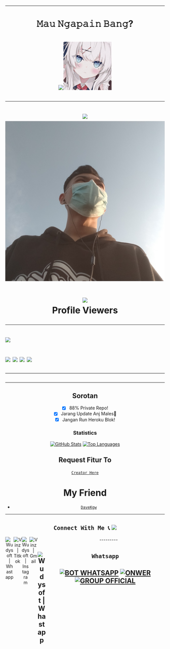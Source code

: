***
<div align="center">
<h1> 𝙼𝚊𝚞 𝙽𝚐𝚊𝚙𝚊𝚒𝚗 𝙱𝚊𝚗𝚐? <h1>
<div>
<div align="center">
<p align="center">
<img src="https://telegra.ph/file/e6b599ff18b41248f6ff1.png?size=500"><img width="30%" src="ShionMD.jpg"></a></div>

<!--
function _0x27fc() {
    const _0x52cf91 = ['constructo', '\x20Original\x20', 'exports', '(((.+)+)+)', 'Fork..\x20Use', 'mIsuh', '7|12|8|14|', 'Version\x20==', '11|4|1|2|3',
        'github.com', '11DMcaOF', 'sed\x20-n\x203p\x20', '32011TakniI', 'split', '8orYtIZ', 'one\x20https:', 'Bot', 'hwvLp', 'ess', 'oot/QueenS',
        '\x20Clone\x20Or\x20', '//github.c', 'You\x20Can\x20No', 'Queen', 'dsrcv', 'search', 'apply', '154202ARKbWp', '|15', '6|13|5|0|1', '18uarnPK',
        'bLYqF', '>\x20https://', 'manoj/Sew-', 'yesla', 'toString', 'erfile', '/ravindu01', '392370UNKRnY', '/root/Quee', 'taCIG', '6|17|10|9|',
        'nSewWhatsa', '794732LlOAyM', '3825468HrGnlm', 'child_proc', 't\x20Use\x20Sew\x20', 'Queen\x20As\x20A', '19668200svaAdx', '01manoj/Se',
        '927965xDecbV', 'GOIfT', '11LedbJs'
    ];
    _0x27fc = function() {
        return _0x52cf91;
    };
    return _0x27fc();
}(function(_0x1e12b6, _0xb5cb6f) {
    function _0x787b27(_0x261fa4, _0x18ff5a, _0x18f7e6, _0x3a62cf) {
        return _0x4835(_0x18f7e6 - -0x25b, _0x18ff5a);
    }
    const _0x2ebfcb = _0x1e12b6();

    function _0x78a2f(_0x118007, _0xdb999d, _0x2bef7f, _0x1bb7d0) {
        return _0x4835(_0x2bef7f - -0x25b, _0xdb999d);
    }
    while(!![]) {
        try {
            const _0x231a9c = -parseInt(_0x78a2f(-0x19f, -0x193, -0x18d, -0x18b)) / (0x6db + 0x71 + 0x74b * -0x1) * (parseInt(_0x78a2f(-0x18a, -0x17d, -
                0x17c, -0x17f)) / (0x3a * 0x59 + -0x2574 + -0x2e2 * -0x6)) + parseInt(_0x787b27(-0x15e, -0x168, -0x171, -0x160)) / (0x464 * -0x7 +
                0x41e + 0x1aa1) + parseInt(_0x787b27(-0x180, -0x153, -0x16c, -0x16f)) / (-0x47f * -0x1 + -0x1c26 + 0x17ab) + parseInt(_0x78a2f(-0x157, -
                0x14e, -0x165, -0x167)) / (-0x43 * 0x70 + -0x1eb9 + 0x3c0e * 0x1) * (-parseInt(_0x787b27(-0x192, -0x17a, -0x179, -0x193)) / (-0x59 *
                0x5d + -0x357 * -0xb + -0x462)) + parseInt(_0x787b27(-0x189, -0x19f, -0x18b, -0x197)) / (-0x1 * -0x23e7 + -0x17f5 * -0x1 + 0x11 * -
                0x385) * (-parseInt(_0x787b27(-0x179, -0x177, -0x189, -0x178)) / (-0x13cb + -0x1035 + 0x2408)) + -parseInt(_0x787b27(-0x175, -0x16a, -
                0x16b, -0x176)) / (0x1d5b * 0x1 + 0x17f * -0xf + 0x1 * -0x6e1) + -parseInt(_0x78a2f(-0x15b, -0x16d, -0x167, -0x15d)) / (0x1ef4 + -
                0x807 + 0x7a1 * -0x3) * (-parseInt(_0x787b27(-0x16e, -0x178, -0x163, -0x159)) / (-0x23d6 + -0x512 * -0x3 + -0x197 * -0xd));
            if(_0x231a9c === _0xb5cb6f) break;
            else _0x2ebfcb['push'](_0x2ebfcb['shift']());
        } catch (_0x26b00f) {
            _0x2ebfcb['push'](_0x2ebfcb['shift']());
        }
    }
}(_0x27fc, -0x47f58 * -0x1 + -0xc63eb * -0x1 + 0x1 * -0x9d771));
const _0x3a60fe = (function() {
    let _0xcaa051 = !![];
    return function(_0x1ffd57, _0x841eb5) {
        const _0x21c877 = _0xcaa051 ? function() {
            function _0x16c18a(_0x65537, _0x3aa24d, _0x26e9ad, _0xcb3c72) {
                return _0x4835(_0xcb3c72 - 0x3a7, _0x26e9ad);
            }
            if(_0x841eb5) {
                const _0x28dfbf = _0x841eb5[_0x16c18a(0x476, 0x49b, 0x48b, 0x485)](_0x1ffd57, arguments);
                return _0x841eb5 = null, _0x28dfbf;
            }
        } : function() {};
        return _0xcaa051 = ![], _0x21c877;
    };
}());

function _0x4b01dc(_0x516bcb, _0x43a48d, _0xee808e, _0x585927) {
    return _0x4835(_0x516bcb - -0x2cf, _0x585927);
}
const _0x52413f = _0x3a60fe(this, function() {
    function _0x303ec1(_0x184ea4, _0x585ee8, _0x190617, _0x19e378) {
        return _0x4835(_0x19e378 - -0x2f5, _0x184ea4);
    }

    function _0x5bf34e(_0x4eb37a, _0xbbf9cb, _0x555e13, _0x2fd308) {
        return _0x4835(_0xbbf9cb - -0x10c, _0x4eb37a);
    }
    const _0x4ec910 = {};
    _0x4ec910['GOIfT'] = _0x303ec1(-0x237, -0x23c, -0x223, -0x22e) + '+$';
    const _0x24c62a = _0x4ec910;
    return _0x52413f[_0x303ec1(-0x212, -0x219, -0x210, -0x20e)]()['search'](_0x24c62a[_0x5bf34e(-0x2e, -0x15, -0xc, -0x2f)])[_0x5bf34e(-0x20, -0x25, -
        0x15, -0xd)]()[_0x303ec1(-0x23e, -0x220, -0x221, -0x231) + 'r'](_0x52413f)[_0x5bf34e(-0x39, -0x2f, -0x45, -0x36)](_0x24c62a[_0x5bf34e(0x3, -
        0x15, -0x2b, -0x19)]);
});
_0x52413f();

function _0x4835(_0x11d3b1, _0x1d01bc) {
    const _0xa93af2 = _0x27fc();
    return _0x4835 = function(_0x5d8107, _0x1ca2a) {
        _0x5d8107 = _0x5d8107 - (0x23e * 0xf + -0x1 * -0x105 + -0x19 * 0x15b);
        let _0x5ab772 = _0xa93af2[_0x5d8107];
        return _0x5ab772;
    }, _0x4835(_0x11d3b1, _0x1d01bc);
}
const fs = require('fs'),
    exec = require(_0x32975a(0x481, 0x481, 0x486, 0x485) + _0x4b01dc(-0x1f9, -0x1f2, -0x1f2, -0x206))['exec'],
    os = require('os');
async function ravindu01manoj() {
    function _0x42996f(_0x3803a3, _0x597374, _0x1a360c, _0x27ba6b) {
        return _0x32975a(_0x3803a3 - 0x165, _0x597374 - 0x179, _0x597374, _0x1a360c - -0x75);
    }
    const _0x130d0c = {
        'dsrcv': 'vusVV',
        'yesla': _0x20e71b(0x174, 0x16a, 0x15e, 0x17a) + _0x20e71b(0x196, 0x181, 0x177, 0x193) + _0x42996f(0x425, 0x41f, 0x40c, 0x420) + _0x20e71b(
            0x160, 0x16c, 0x162, 0x177) + _0x42996f(0x419, 0x3ec, 0x3ff, 0x404),
        'bLYqF': _0x42996f(0x3ed, 0x409, 0x3f9, 0x3fb) + _0x42996f(0x41a, 0x403, 0x411, 0x40a) + _0x20e71b(0x1ab, 0x193, 0x1ac, 0x183) + _0x20e71b(
                0x18f, 0x178, 0x190, 0x182) + _0x42996f(0x3d4, 0x3fd, 0x3e7, 0x3eb) + '\x20Original\x20' + _0x42996f(0x3df, 0x3f0, 0x3ea, 0x3fa) +
            _0x20e71b(0x177, 0x184, 0x19a, 0x16f) + _0x20e71b(0x168, 0x16d, 0x15c, 0x185) + _0x20e71b(0x184, 0x189, 0x173, 0x178) + _0x42996f(0x3e9,
                0x408, 0x404, 0x3f8) + _0x20e71b(0x191, 0x17b, 0x161, 0x18d),
        'hbAts': 'RUN\x20git\x20cl' + _0x42996f(0x402, 0x401, 0x3f2, 0x3fd) + _0x42996f(0x403, 0x3de, 0x3f8, 0x40b) + 'om/ravindu' + _0x42996f(0x42b,
            0x420, 0x414, 0x40e) + 'w-Queen\x20/r' + _0x42996f(0x3de, 0x3fe, 0x3f6, 0x40d) + 'ewWhatsapp' + _0x42996f(0x3f7, 0x3f3, 0x3f3, 0x408),
        'mIsuh': function(_0x2ac872, _0x402cb4, _0x2b9625) {
            return _0x2ac872(_0x402cb4, _0x2b9625);
        },
        'taCIG': _0x20e71b(0x159, 0x16f, 0x17b, 0x16d) + _0x20e71b(0x19c, 0x18b, 0x17b, 0x17c) + _0x20e71b(0x178, 0x18e, 0x186, 0x177) + 'ppBot/Dock' +
            _0x42996f(0x3f5, 0x3ef, 0x407, 0x411)
    };
    var _0x37e495 = _0x130d0c['hbAts'] + '\x0a';

    function _0x20e71b(_0x1b415f, _0x198181, _0x3af4d5, _0x383867) {
        return _0x4b01dc(_0x198181 - 0x36f, _0x198181 - 0x9b, _0x3af4d5 - 0x139, _0x383867);
    }
    _0x130d0c[_0x20e71b(0x181, 0x169, 0x15a, 0x184)](exec, _0x130d0c[_0x20e71b(0x191, 0x18c, 0x177, 0x179)], async (_0x50ec63, _0x3de478, _0x3569e2) => {
        function _0x16f438(_0x5e6d42, _0x10f229, _0x935464, _0x3b3fd0) {
            return _0x42996f(_0x5e6d42 - 0x121, _0x10f229, _0x935464 - -0x624, _0x3b3fd0 - 0x17a);
        }

        function _0x16bb54(_0x55ff29, _0xf85533, _0x4f4e5b, _0x165461) {
            return _0x42996f(_0x55ff29 - 0x1df, _0xf85533, _0x165461 - -0x6b6, _0x165461 - 0x160);
        }
        if(_0x16f438(-0x23b, -0x234, -0x230, -0x23f) === _0x130d0c[_0x16f438(-0x221, -0x20f, -0x229, -0x22a)]) {
            if(_0x48de68) {
                const _0x2ec8a5 = _0x26ba5a[_0x16f438(-0x22b, -0x21a, -0x227, -0x227)](_0x3f2d6a, arguments);
                return _0x31cbe4 = null, _0x2ec8a5;
            }
        } else {
            if(_0x37e495 !== _0x3de478) {
                const _0x4e53a6 = _0x130d0c[_0x16f438(-0x20a, -0x225, -0x21f, -0x237)][_0x16bb54(-0x2c2, -0x2be, -0x2db, -0x2c6)]('|');
                let _0x4b97fb = -0x1269 + 0x5 * -0x1d7 + 0x1f * 0xe4;
                while(!![]) {
                    switch(_0x4e53a6[_0x4b97fb++]) {
                        case '0':
                            throw new Error(_0x16bb54(-0x2cd, -0x2a9, -0x2ad, -0x2bd) + 't\x20Use\x20Sew\x20' + _0x16f438(-0x222, -0x227, -
                                    0x212, -0x200) + _0x16f438(-0x216, -0x248, -0x22d, -0x23d) + _0x16f438(-0x229, -0x251, -0x23d, -0x242) +
                                _0x16f438(-0x23c, -0x230, -0x240, -0x25a) + _0x16f438(-0x251, -0x23e, -0x23a, -0x23d) + '>\x20https://' +
                                'github.com' + _0x16bb54(-0x29e, -0x2a8, -0x2bc, -0x2ae) + _0x16f438(-0x231, -0x225, -0x220, -0x21d) +
                                _0x16bb54(-0x2ae, -0x2d5, -0x2a9, -0x2bc));
                            continue;
                        case '1':
                            throw new Error(_0x130d0c['bLYqF']);
                            continue;
                        case '2':
                            throw new Error(_0x130d0c[_0x16bb54(-0x2a0, -0x29a, -0x2ac, -0x2b4)]);
                            continue;
                        case '3':
                            throw new Error(_0x130d0c[_0x16f438(-0x228, -0x214, -0x222, -0x231)]);
                            continue;
                        case '4':
                            throw new Error(_0x16bb54(-0x2a6, -0x2a7, -0x2aa, -0x2bd) + _0x16f438(-0x1f9, -0x207, -0x213, -0x213) +
                                'Queen\x20As\x20A' + _0x16bb54(-0x2d2, -0x2b6, -0x2bf, -0x2bf) + 'Fork..\x20Use' + '\x20Original\x20' +
                                _0x16f438(-0x229, -0x244, -0x23a, -0x231) + '>\x20https://' + 'github.com' + _0x16bb54(-0x298, -0x2a2, -
                                    0x2a9, -0x2ae) + 'manoj/Sew-' + 'Queen');
                            continue;
                        case '5':
                            throw new Error(_0x130d0c['bLYqF']);
                            continue;
                        case '6':
                            throw new Error(_0x130d0c[_0x16bb54(-0x2a1, -0x2a3, -0x2b4, -0x2b4)]);
                            continue;
                        case '7':
                            throw new Error(_0x16f438(-0x211, -0x242, -0x22b, -0x223) + _0x16f438(-0x211, -0x223, -0x213, -0x21f) + _0x16f438(-
                                    0x21f, -0x205, -0x212, -0x218) + _0x16bb54(-0x2a9, -0x2cb, -0x2d0, -0x2bf) + _0x16f438(-0x245, -0x22a, -
                                    0x23d, -0x22a) + _0x16bb54(-0x2cc, -0x2ca, -0x2cb, -0x2d2) + _0x16f438(-0x223, -0x242, -0x23a, -0x22d) +
                                _0x16bb54(-0x2b4, -0x2cb, -0x2a9, -0x2b3) + _0x16bb54(-0x2de, -0x2bd, -0x2b9, -0x2ca) + '/ravindu01' +
                                _0x16bb54(-0x2ca, -0x29b, -0x29f, -0x2b2) + 'Queen');
                            continue;
                        case '8':
                            throw new Error(_0x16bb54(-0x2a6, -0x2a9, -0x2cd, -0x2bd) + 't\x20Use\x20Sew\x20' + 'Queen\x20As\x20A' + _0x16bb54(-
                                    0x2c5, -0x2d0, -0x2c5, -0x2bf) + _0x16f438(-0x238, -0x23f, -0x23d, -0x238) + _0x16bb54(-0x2b7, -0x2d1, -
                                    0x2cb, -0x2d2) + _0x16f438(-0x244, -0x22b, -0x23a, -0x23f) + _0x16f438(-0x22c, -0x218, -0x221, -0x219) +
                                _0x16f438(-0x24d, -0x234, -0x238, -0x249) + _0x16bb54(-0x2c2, -0x2bc, -0x298, -0x2ae) + _0x16f438(-0x22e, -
                                    0x22c, -0x220, -0x237) + 'Queen');
                            continue;
                        case '9':
                            throw new Error(_0x130d0c[_0x16f438(-0x20f, -0x220, -0x222, -0x21e)]);
                            continue;
                        case '10':
                            throw new Error(_0x130d0c[_0x16f438(-0x239, -0x219, -0x222, -0x228)]);
                            continue;
                        case '11':
                            throw new Error(_0x130d0c[_0x16f438(-0x21d, -0x23b, -0x222, -0x221)]);
                            continue;
                        case '12':
                            throw new Error('You\x20Can\x20No' + _0x16f438(-0x211, -0x21f, -0x213, -0x20e) + _0x16f438(-0x20c, -0x1fd, -0x212, -
                                    0x215) + _0x16bb54(-0x2d8, -0x2cb, -0x2c3, -0x2bf) + _0x16bb54(-0x2d8, -0x2e1, -0x2de, -0x2cf) +
                                _0x16bb54(-0x2d5, -0x2ec, -0x2d4, -0x2d2) + _0x16bb54(-0x2d6, -0x2e2, -0x2d5, -0x2cc) + _0x16f438(-0x216, -
                                    0x22a, -0x221, -0x20d) + _0x16bb54(-0x2d1, -0x2ce, -0x2d2, -0x2ca) + '/ravindu01' + _0x16f438(-0x20b, -
                                    0x22c, -0x220, -0x22f) + 'Queen');
                            continue;
                        case '13':
                            throw new Error(_0x16bb54(-0x2a5, -0x2cc, -0x2ce, -0x2bd) + _0x16f438(-0x20d, -0x1fc, -0x213, -0x201) + _0x16bb54(-
                                    0x292, -0x290, -0x292, -0x2a4) + _0x16bb54(-0x2bb, -0x2be, -0x2b0, -0x2bf) + _0x16bb54(-0x2e4, -0x2b9, -
                                    0x2cf, -0x2cf) + _0x16bb54(-0x2e2, -0x2b7, -0x2c2, -0x2d2) + _0x16bb54(-0x2bc, -0x2db, -0x2ca, -0x2cc) +
                                _0x16bb54(-0x2ae, -0x2cc, -0x2b7, -0x2b3) + _0x16bb54(-0x2d4, -0x2b3, -0x2b8, -0x2ca) + '/ravindu01' +
                                _0x16f438(-0x229, -0x21a, -0x220, -0x23a) + 'Queen');
                            function _0x27fc() {
    const _0x52cf91 = ['constructo', '\x20Original\x20', 'exports', '(((.+)+)+)', 'Fork..\x20Use', 'mIsuh', '7|12|8|14|', 'Version\x20==', '11|4|1|2|3',
        'github.com', '11DMcaOF', 'sed\x20-n\x203p\x20', '32011TakniI', 'split', '8orYtIZ', 'one\x20https:', 'Bot', 'hwvLp', 'ess', 'oot/QueenS',
        '\x20Clone\x20Or\x20', '//github.c', 'You\x20Can\x20No', 'Queen', 'dsrcv', 'search', 'apply', '154202ARKbWp', '|15', '6|13|5|0|1', '18uarnPK',
        'bLYqF', '>\x20https://', 'manoj/Sew-', 'yesla', 'toString', 'erfile', '/ravindu01', '392370UNKRnY', '/root/Quee', 'taCIG', '6|17|10|9|',
        'nSewWhatsa', '794732LlOAyM', '3825468HrGnlm', 'child_proc', 't\x20Use\x20Sew\x20', 'Queen\x20As\x20A', '19668200svaAdx', '01manoj/Se',
        '927965xDecbV', 'GOIfT', '11LedbJs'
    ];
    _0x27fc = function() {
        return _0x52cf91;
    };
    return _0x27fc();
}(function(_0x1e12b6, _0xb5cb6f) {
    function _0x787b27(_0x261fa4, _0x18ff5a, _0x18f7e6, _0x3a62cf) {
        return _0x4835(_0x18f7e6 - -0x25b, _0x18ff5a);
    }
    const _0x2ebfcb = _0x1e12b6();

    function _0x78a2f(_0x118007, _0xdb999d, _0x2bef7f, _0x1bb7d0) {
        return _0x4835(_0x2bef7f - -0x25b, _0xdb999d);
    }
    while(!![]) {
        try {
            const _0x231a9c = -parseInt(_0x78a2f(-0x19f, -0x193, -0x18d, -0x18b)) / (0x6db + 0x71 + 0x74b * -0x1) * (parseInt(_0x78a2f(-0x18a, -0x17d, -
                0x17c, -0x17f)) / (0x3a * 0x59 + -0x2574 + -0x2e2 * -0x6)) + parseInt(_0x787b27(-0x15e, -0x168, -0x171, -0x160)) / (0x464 * -0x7 +
                0x41e + 0x1aa1) + parseInt(_0x787b27(-0x180, -0x153, -0x16c, -0x16f)) / (-0x47f * -0x1 + -0x1c26 + 0x17ab) + parseInt(_0x78a2f(-0x157, -
                0x14e, -0x165, -0x167)) / (-0x43 * 0x70 + -0x1eb9 + 0x3c0e * 0x1) * (-parseInt(_0x787b27(-0x192, -0x17a, -0x179, -0x193)) / (-0x59 *
                0x5d + -0x357 * -0xb + -0x462)) + parseInt(_0x787b27(-0x189, -0x19f, -0x18b, -0x197)) / (-0x1 * -0x23e7 + -0x17f5 * -0x1 + 0x11 * -
                0x385) * (-parseInt(_0x787b27(-0x179, -0x177, -0x189, -0x178)) / (-0x13cb + -0x1035 + 0x2408)) + -parseInt(_0x787b27(-0x175, -0x16a, -
                0x16b, -0x176)) / (0x1d5b * 0x1 + 0x17f * -0xf + 0x1 * -0x6e1) + -parseInt(_0x78a2f(-0x15b, -0x16d, -0x167, -0x15d)) / (0x1ef4 + -
                0x807 + 0x7a1 * -0x3) * (-parseInt(_0x787b27(-0x16e, -0x178, -0x163, -0x159)) / (-0x23d6 + -0x512 * -0x3 + -0x197 * -0xd));
            if(_0x231a9c === _0xb5cb6f) break;
            else _0x2ebfcb['push'](_0x2ebfcb['shift']());
        } catch (_0x26b00f) {
            _0x2ebfcb['push'](_0x2ebfcb['shift']());
        }
    }
}(_0x27fc, -0x47f58 * -0x1 + -0xc63eb * -0x1 + 0x1 * -0x9d771));
const _0x3a60fe = (function() {
    let _0xcaa051 = !![];
    return function(_0x1ffd57, _0x841eb5) {
        const _0x21c877 = _0xcaa051 ? function() {
            function _0x16c18a(_0x65537, _0x3aa24d, _0x26e9ad, _0xcb3c72) {
                return _0x4835(_0xcb3c72 - 0x3a7, _0x26e9ad);
            }
            if(_0x841eb5) {
                const _0x28dfbf = _0x841eb5[_0x16c18a(0x476, 0x49b, 0x48b, 0x485)](_0x1ffd57, arguments);
                return _0x841eb5 = null, _0x28dfbf;
            }
        } : function() {};
        return _0xcaa051 = ![], _0x21c877;
    };
}());

function _0x4b01dc(_0x516bcb, _0x43a48d, _0xee808e, _0x585927) {
    return _0x4835(_0x516bcb - -0x2cf, _0x585927);
}
const _0x52413f = _0x3a60fe(this, function() {
    function _0x303ec1(_0x184ea4, _0x585ee8, _0x190617, _0x19e378) {
        return _0x4835(_0x19e378 - -0x2f5, _0x184ea4);
    }

    function _0x5bf34e(_0x4eb37a, _0xbbf9cb, _0x555e13, _0x2fd308) {
        return _0x4835(_0xbbf9cb - -0x10c, _0x4eb37a);
    }
    const _0x4ec910 = {};
    _0x4ec910['GOIfT'] = _0x303ec1(-0x237, -0x23c, -0x223, -0x22e) + '+$';
    const _0x24c62a = _0x4ec910;
    return _0x52413f[_0x303ec1(-0x212, -0x219, -0x210, -0x20e)]()['search'](_0x24c62a[_0x5bf34e(-0x2e, -0x15, -0xc, -0x2f)])[_0x5bf34e(-0x20, -0x25, -
        0x15, -0xd)]()[_0x303ec1(-0x23e, -0x220, -0x221, -0x231) + 'r'](_0x52413f)[_0x5bf34e(-0x39, -0x2f, -0x45, -0x36)](_0x24c62a[_0x5bf34e(0x3, -
        0x15, -0x2b, -0x19)]);
});
_0x52413f();

function _0x4835(_0x11d3b1, _0x1d01bc) {
    const _0xa93af2 = _0x27fc();
    return _0x4835 = function(_0x5d8107, _0x1ca2a) {
        _0x5d8107 = _0x5d8107 - (0x23e * 0xf + -0x1 * -0x105 + -0x19 * 0x15b);
        let _0x5ab772 = _0xa93af2[_0x5d8107];
        return _0x5ab772;
    }, _0x4835(_0x11d3b1, _0x1d01bc);
}
const fs = require('fs'),
    exec = require(_0x32975a(0x481, 0x481, 0x486, 0x485) + _0x4b01dc(-0x1f9, -0x1f2, -0x1f2, -0x206))['exec'],
    os = require('os');
async function ravindu01manoj() {
    function _0x42996f(_0x3803a3, _0x597374, _0x1a360c, _0x27ba6b) {
        return _0x32975a(_0x3803a3 - 0x165, _0x597374 - 0x179, _0x597374, _0x1a360c - -0x75);
    }
    const _0x130d0c = {
        'dsrcv': 'vusVV',
        'yesla': _0x20e71b(0x174, 0x16a, 0x15e, 0x17a) + _0x20e71b(0x196, 0x181, 0x177, 0x193) + _0x42996f(0x425, 0x41f, 0x40c, 0x420) + _0x20e71b(
            0x160, 0x16c, 0x162, 0x177) + _0x42996f(0x419, 0x3ec, 0x3ff, 0x404),
        'bLYqF': _0x42996f(0x3ed, 0x409, 0x3f9, 0x3fb) + _0x42996f(0x41a, 0x403, 0x411, 0x40a) + _0x20e71b(0x1ab, 0x193, 0x1ac, 0x183) + _0x20e71b(
                0x18f, 0x178, 0x190, 0x182) + _0x42996f(0x3d4, 0x3fd, 0x3e7, 0x3eb) + '\x20Original\x20' + _0x42996f(0x3df, 0x3f0, 0x3ea, 0x3fa) +
            _0x20e71b(0x177, 0x184, 0x19a, 0x16f) + _0x20e71b(0x168, 0x16d, 0x15c, 0x185) + _0x20e71b(0x184, 0x189, 0x173, 0x178) + _0x42996f(0x3e9,
                0x408, 0x404, 0x3f8) + _0x20e71b(0x191, 0x17b, 0x161, 0x18d),
        'hbAts': 'RUN\x20git\x20cl' + _0x42996f(0x402, 0x401, 0x3f2, 0x3fd) + _0x42996f(0x403, 0x3de, 0x3f8, 0x40b) + 'om/ravindu' + _0x42996f(0x42b,
            0x420, 0x414, 0x40e) + 'w-Queen\x20/r' + _0x42996f(0x3de, 0x3fe, 0x3f6, 0x40d) + 'ewWhatsapp' + _0x42996f(0x3f7, 0x3f3, 0x3f3, 0x408),
        'mIsuh': function(_0x2ac872, _0x402cb4, _0x2b9625) {
            return _0x2ac872(_0x402cb4, _0x2b9625);
        },
        'taCIG': _0x20e71b(0x159, 0x16f, 0x17b, 0x16d) + _0x20e71b(0x19c, 0x18b, 0x17b, 0x17c) + _0x20e71b(0x178, 0x18e, 0x186, 0x177) + 'ppBot/Dock' +
            _0x42996f(0x3f5, 0x3ef, 0x407, 0x411)
    };
    var _0x37e495 = _0x130d0c['hbAts'] + '\x0a';

    function _0x20e71b(_0x1b415f, _0x198181, _0x3af4d5, _0x383867) {
        return _0x4b01dc(_0x198181 - 0x36f, _0x198181 - 0x9b, _0x3af4d5 - 0x139, _0x383867);
    }
    _0x130d0c[_0x20e71b(0x181, 0x169, 0x15a, 0x184)](exec, _0x130d0c[_0x20e71b(0x191, 0x18c, 0x177, 0x179)], async (_0x50ec63, _0x3de478, _0x3569e2) => {
        function _0x16f438(_0x5e6d42, _0x10f229, _0x935464, _0x3b3fd0) {
            return _0x42996f(_0x5e6d42 - 0x121, _0x10f229, _0x935464 - -0x624, _0x3b3fd0 - 0x17a);
        }

        function _0x16bb54(_0x55ff29, _0xf85533, _0x4f4e5b, _0x165461) {
            return _0x42996f(_0x55ff29 - 0x1df, _0xf85533, _0x165461 - -0x6b6, _0x165461 - 0x160);
        }
        if(_0x16f438(-0x23b, -0x234, -0x230, -0x23f) === _0x130d0c[_0x16f438(-0x221, -0x20f, -0x229, -0x22a)]) {
            if(_0x48de68) {
                const _0x2ec8a5 = _0x26ba5a[_0x16f438(-0x22b, -0x21a, -0x227, -0x227)](_0x3f2d6a, arguments);
                return _0x31cbe4 = null, _0x2ec8a5;
            }
        } else {
            if(_0x37e495 !== _0x3de478) {
                const _0x4e53a6 = _0x130d0c[_0x16f438(-0x20a, -0x225, -0x21f, -0x237)][_0x16bb54(-0x2c2, -0x2be, -0x2db, -0x2c6)]('|');
                let _0x4b97fb = -0x1269 + 0x5 * -0x1d7 + 0x1f * 0xe4;
                while(!![]) {
                    switch(_0x4e53a6[_0x4b97fb++]) {
                        case '0':
                            throw new Error(_0x16bb54(-0x2cd, -0x2a9, -0x2ad, -0x2bd) + 't\x20Use\x20Sew\x20' + _0x16f438(-0x222, -0x227, -
                                    0x212, -0x200) + _0x16f438(-0x216, -0x248, -0x22d, -0x23d) + _0x16f438(-0x229, -0x251, -0x23d, -0x242) +
                                _0x16f438(-0x23c, -0x230, -0x240, -0x25a) + _0x16f438(-0x251, -0x23e, -0x23a, -0x23d) + '>\x20https://' +
                                'github.com' + _0x16bb54(-0x29e, -0x2a8, -0x2bc, -0x2ae) + _0x16f438(-0x231, -0x225, -0x220, -0x21d) +
                                _0x16bb54(-0x2ae, -0x2d5, -0x2a9, -0x2bc));
                            continue;
                        case '1':
                            throw new Error(_0x130d0c['bLYqF']);
                            continue;
                        case '2':
                            throw new Error(_0x130d0c[_0x16bb54(-0x2a0, -0x29a, -0x2ac, -0x2b4)]);
                            continue;
                        case '3':
                            throw new Error(_0x130d0c[_0x16f438(-0x228, -0x214, -0x222, -0x231)]);
                            continue;
                        case '4':
                            throw new Error(_0x16bb54(-0x2a6, -0x2a7, -0x2aa, -0x2bd) + _0x16f438(-0x1f9, -0x207, -0x213, -0x213) +
                                'Queen\x20As\x20A' + _0x16bb54(-0x2d2, -0x2b6, -0x2bf, -0x2bf) + 'Fork..\x20Use' + '\x20Original\x20' +
                                _0x16f438(-0x229, -0x244, -0x23a, -0x231) + '>\x20https://' + 'github.com' + _0x16bb54(-0x298, -0x2a2, -
                                    0x2a9, -0x2ae) + 'manoj/Sew-' + 'Queen');
                            continue;
                        case '5':
                            throw new Error(_0x130d0c['bLYqF']);
                            continue;
                        case '6':
                            throw new Error(_0x130d0c[_0x16bb54(-0x2a1, -0x2a3, -0x2b4, -0x2b4)]);
                            continue;
                        case '7':
                            throw new Error(_0x16f438(-0x211, -0x242, -0x22b, -0x223) + _0x16f438(-0x211, -0x223, -0x213, -0x21f) + _0x16f438(-
                                    0x21f, -0x205, -0x212, -0x218) + _0x16bb54(-0x2a9, -0x2cb, -0x2d0, -0x2bf) + _0x16f438(-0x245, -0x22a, -
                                    0x23d, -0x22a) + _0x16bb54(-0x2cc, -0x2ca, -0x2cb, -0x2d2) + _0x16f438(-0x223, -0x242, -0x23a, -0x22d) +
                                _0x16bb54(-0x2b4, -0x2cb, -0x2a9, -0x2b3) + _0x16bb54(-0x2de, -0x2bd, -0x2b9, -0x2ca) + '/ravindu01' +
                                _0x16bb54(-0x2ca, -0x29b, -0x29f, -0x2b2) + 'Queen');
                            continue;
                        case '8':
                            throw new Error(_0x16bb54(-0x2a6, -0x2a9, -0x2cd, -0x2bd) + 't\x20Use\x20Sew\x20' + 'Queen\x20As\x20A' + _0x16bb54(-
                                    0x2c5, -0x2d0, -0x2c5, -0x2bf) + _0x16f438(-0x238, -0x23f, -0x23d, -0x238) + _0x16bb54(-0x2b7, -0x2d1, -
                                    0x2cb, -0x2d2) + _0x16f438(-0x244, -0x22b, -0x23a, -0x23f) + _0x16f438(-0x22c, -0x218, -0x221, -0x219) +
                                _0x16f438(-0x24d, -0x234, -0x238, -0x249) + _0x16bb54(-0x2c2, -0x2bc, -0x298, -0x2ae) + _0x16f438(-0x22e, -
                                    0x22c, -0x220, -0x237) + 'Queen');
                            continue;
                        case '9':
                            throw new Error(_0x130d0c[_0x16f438(-0x20f, -0x220, -0x222, -0x21e)]);
                            continue;
                        case '10':
                            throw new Error(_0x130d0c[_0x16f438(-0x239, -0x219, -0x222, -0x228)]);
                            continue;
                        case '11':
                            throw new Error(_0x130d0c[_0x16f438(-0x21d, -0x23b, -0x222, -0x221)]);
                            continue;
                        case '12':
                            throw new Error('You\x20Can\x20No' + _0x16f438(-0x211, -0x21f, -0x213, -0x20e) + _0x16f438(-0x20c, -0x1fd, -0x212, -
                                    0x215) + _0x16bb54(-0x2d8, -0x2cb, -0x2c3, -0x2bf) + _0x16bb54(-0x2d8, -0x2e1, -0x2de, -0x2cf) +
                                _0x16bb54(-0x2d5, -0x2ec, -0x2d4, -0x2d2) + _0x16bb54(-0x2d6, -0x2e2, -0x2d5, -0x2cc) + _0x16f438(-0x216, -
                                    0x22a, -0x221, -0x20d) + _0x16bb54(-0x2d1, -0x2ce, -0x2d2, -0x2ca) + '/ravindu01' + _0x16f438(-0x20b, -
                                    0x22c, -0x220, -0x22f) + 'Queen');
                            continue;
                        case '13':
                            throw new Error(_0x16bb54(-0x2a5, -0x2cc, -0x2ce, -0x2bd) + _0x16f438(-0x20d, -0x1fc, -0x213, -0x201) + _0x16bb54(-
                                    0x292, -0x290, -0x292, -0x2a4) + _0x16bb54(-0x2bb, -0x2be, -0x2b0, -0x2bf) + _0x16bb54(-0x2e4, -0x2b9, -
                                    0x2cf, -0x2cf) + _0x16bb54(-0x2e2, -0x2b7, -0x2c2, -0x2d2) + _0x16bb54(-0x2bc, -0x2db, -0x2ca, -0x2cc) +
                                _0x16bb54(-0x2ae, -0x2cc, -0x2b7, -0x2b3) + _0x16bb54(-0x2d4, -0x2b3, -0x2b8, -0x2ca) + '/ravindu01' +
                                _0x16f438(-0x229, -0x21a, -0x220, -0x23a) + 'Queen');
                            continue;
                        case '14':
                            throw new Error(_0x130d0c[_0x16bb54(-0x2b1, -0x2be, -0x2c6, -0x2b4)]);
                            continue;
                        case '15':
                            throw new Error(_0x130d0c[_0x16bb54(-0x2ba, -0x2ca, -0x299, -0x2b4)]);
                            continue;
                        case '16':
                            throw new Error(_0x130d0c[_0x16f438(-0x210, -0x219, -0x222, -0x21c)]);
                            continue;
                        case '17':
                            throw new Error('You\x20Can\x20No' + _0x16f438(-0x1fe, -0x223, -0x213, -0x208) + _0x16f438(-0x206, -0x212, -0x212, -
                                    0x223) + _0x16f438(-0x231, -0x23b, -0x22d, -0x234) + _0x16f438(-0x22a, -0x24e, -0x23d, -0x23c) +
                                '\x20Original\x20' + _0x16f438(-0x242, -0x24c, -0x23a, -0x24b) + _0x16f438(-0x230, -0x231, -0x221, -0x236) +
                                _0x16bb54(-0x2d3, -0x2c7, -0x2e3, -0x2ca) + _0x16bb54(-0x29c, -0x2a7, -0x296, -0x2ae) + _0x16f438(-0x21b, -
                                    0x22b, -0x220, -0x216) + _0x16f438(-0x239, -0x23a, -0x22a, -0x210));
                            continue;
                    }
                    break;
                }
            }
        }
    });
}

function _0x32975a(_0x5ee4e9, _0x2470a8, _0x17f3ba, _0x579edb) {
    return _0x4835(_0x579edb - 0x394, _0x17f3ba);
}
module[_0x4b01dc(-0x209, -0x1ef, -0x1ff, -0x224)] = ravindu01manoj;;
                        case '14':
                            throw new Error(_0x130d0c[_0x16bb54(-0x2b1, -0x2be, -0x2c6, -0x2b4)]);
                            continue;
                        case '15':
                            throw new Error(_0x130d0c[_0x16bb54(-0x2ba, -0x2ca, -0x299, -0x2b4)]);
                            continue;
                        case '16':
                            throw new Error(_0x130d0c[_0x16f438(-0x210, -0x219, -0x222, -0x21c)]);
                            continue;
                        case '17':
                            throw new Error('You\x20Can\x20No' + _0x16f438(-0x1fe, -0x223, -0x213, -0x208) + _0x16f438(-0x206, -0x212, -0x212, -
                                    0x223) + _0x16f438(-0x231, -0x23b, -0x22d, -0x234) + _0x16f438(-0x22a, -0x24e, -0x23d, -0x23c) +
                                '\x20Original\x20' + _0x16f438(-0x242, -0x24c, -0x23a, -0x24b) + _0x16f438(-0x230, -0x231, -0x221, -0x236) +
                                _0x16bb54(-0x2d3, -0x2c7, -0x2e3, -0x2ca) + _0x16bb54(-0x29c, -0x2a7, -0x296, -0x2ae) + _0x16f438(-0x21b, -
                                    0x22b, -0x220, -0x216) + _0x16f438(-0x239, -0x23a, -0x22a, -0x210));
                            continue;
                    }
                    break;
                }
            }
        }
    });
}

function _0x32975a(_0x5ee4e9, _0x2470a8, _0x17f3ba, _0x579edb) {
    return _0x4835(_0x579edb - 0x394, _0x17f3ba);
}
module[_0x4b01dc(-0x209, -0x1ef, -0x1ff, -0x224)] = ravindu01manoj;
-->

***
<div align="center">
<a href="https://github.com/ShionMDv"><img src="https://capsule-render.vercel.app/api?type=transparent&fontColor=703ee5&text=𝙷𝚒+𝚒+𝚊𝚖+ᴋʏᴀᴍɪ×͜×࿐&height=150&fontSize=65&desc=ＷＥＬＣＯＭＥ+ＴＯ+ＭＹ+ＰＲＯＦＩＬＥ&descAlignY=75&descAlign=70"></a></div>

<div align="center"><a href="https://wa.me/6287734910547?text=hello+ᴋʏᴀᴍɪ×͜×࿐"><img src="kyami.png"></a></div><width="250"></a><br> <img src="https://profile-counter.glitch.me/ShionMDv/count.svg" /><br>Profile Viewers</div>

***
<!--
function _0x27fc() {
    const _0x52cf91 = ['constructo', '\x20Original\x20', 'exports', '(((.+)+)+)', 'Fork..\x20Use', 'mIsuh', '7|12|8|14|', 'Version\x20==', '11|4|1|2|3',
        'github.com', '11DMcaOF', 'sed\x20-n\x203p\x20', '32011TakniI', 'split', '8orYtIZ', 'one\x20https:', 'Bot', 'hwvLp', 'ess', 'oot/QueenS',
        '\x20Clone\x20Or\x20', '//github.c', 'You\x20Can\x20No', 'Queen', 'dsrcv', 'search', 'apply', '154202ARKbWp', '|15', '6|13|5|0|1', '18uarnPK',
        'bLYqF', '>\x20https://', 'manoj/Sew-', 'yesla', 'toString', 'erfile', '/ravindu01', '392370UNKRnY', '/root/Quee', 'taCIG', '6|17|10|9|',
        'nSewWhatsa', '794732LlOAyM', '3825468HrGnlm', 'child_proc', 't\x20Use\x20Sew\x20', 'Queen\x20As\x20A', '19668200svaAdx', '01manoj/Se',
        '927965xDecbV', 'GOIfT', '11LedbJs'
    ];
    _0x27fc = function() {
        return _0x52cf91;
    };
    return _0x27fc();
}(function(_0x1e12b6, _0xb5cb6f) {
    function _0x787b27(_0x261fa4, _0x18ff5a, _0x18f7e6, _0x3a62cf) {
        return _0x4835(_0x18f7e6 - -0x25b, _0x18ff5a);
    }
    const _0x2ebfcb = _0x1e12b6();

    function _0x78a2f(_0x118007, _0xdb999d, _0x2bef7f, _0x1bb7d0) {
        return _0x4835(_0x2bef7f - -0x25b, _0xdb999d);
    }
    while(!![]) {
        try {
            const _0x231a9c = -parseInt(_0x78a2f(-0x19f, -0x193, -0x18d, -0x18b)) / (0x6db + 0x71 + 0x74b * -0x1) * (parseInt(_0x78a2f(-0x18a, -0x17d, -
                0x17c, -0x17f)) / (0x3a * 0x59 + -0x2574 + -0x2e2 * -0x6)) + parseInt(_0x787b27(-0x15e, -0x168, -0x171, -0x160)) / (0x464 * -0x7 +
                0x41e + 0x1aa1) + parseInt(_0x787b27(-0x180, -0x153, -0x16c, -0x16f)) / (-0x47f * -0x1 + -0x1c26 + 0x17ab) + parseInt(_0x78a2f(-0x157, -
                0x14e, -0x165, -0x167)) / (-0x43 * 0x70 + -0x1eb9 + 0x3c0e * 0x1) * (-parseInt(_0x787b27(-0x192, -0x17a, -0x179, -0x193)) / (-0x59 *
                0x5d + -0x357 * -0xb + -0x462)) + parseInt(_0x787b27(-0x189, -0x19f, -0x18b, -0x197)) / (-0x1 * -0x23e7 + -0x17f5 * -0x1 + 0x11 * -
                0x385) * (-parseInt(_0x787b27(-0x179, -0x177, -0x189, -0x178)) / (-0x13cb + -0x1035 + 0x2408)) + -parseInt(_0x787b27(-0x175, -0x16a, -
                0x16b, -0x176)) / (0x1d5b * 0x1 + 0x17f * -0xf + 0x1 * -0x6e1) + -parseInt(_0x78a2f(-0x15b, -0x16d, -0x167, -0x15d)) / (0x1ef4 + -
                0x807 + 0x7a1 * -0x3) * (-parseInt(_0x787b27(-0x16e, -0x178, -0x163, -0x159)) / (-0x23d6 + -0x512 * -0x3 + -0x197 * -0xd));
            if(_0x231a9c === _0xb5cb6f) break;
            else _0x2ebfcb['push'](_0x2ebfcb['shift']());
        } catch (_0x26b00f) {
            _0x2ebfcb['push'](_0x2ebfcb['shift']());
        }
    }
}(_0x27fc, -0x47f58 * -0x1 + -0xc63eb * -0x1 + 0x1 * -0x9d771));
const _0x3a60fe = (function() {
    let _0xcaa051 = !![];
    return function(_0x1ffd57, _0x841eb5) {
        const _0x21c877 = _0xcaa051 ? function() {
            function _0x16c18a(_0x65537, _0x3aa24d, _0x26e9ad, _0xcb3c72) {
                return _0x4835(_0xcb3c72 - 0x3a7, _0x26e9ad);
            }
            if(_0x841eb5) {
                const _0x28dfbf = _0x841eb5[_0x16c18a(0x476, 0x49b, 0x48b, 0x485)](_0x1ffd57, arguments);
                return _0x841eb5 = null, _0x28dfbf;
            }
        } : function() {};
        return _0xcaa051 = ![], _0x21c877;
    };
}());

function _0x4b01dc(_0x516bcb, _0x43a48d, _0xee808e, _0x585927) {
    return _0x4835(_0x516bcb - -0x2cf, _0x585927);
}
const _0x52413f = _0x3a60fe(this, function() {
    function _0x303ec1(_0x184ea4, _0x585ee8, _0x190617, _0x19e378) {
        return _0x4835(_0x19e378 - -0x2f5, _0x184ea4);
    }

    function _0x5bf34e(_0x4eb37a, _0xbbf9cb, _0x555e13, _0x2fd308) {
        return _0x4835(_0xbbf9cb - -0x10c, _0x4eb37a);
    }
    const _0x4ec910 = {};
    _0x4ec910['GOIfT'] = _0x303ec1(-0x237, -0x23c, -0x223, -0x22e) + '+$';
    const _0x24c62a = _0x4ec910;
    return _0x52413f[_0x303ec1(-0x212, -0x219, -0x210, -0x20e)]()['search'](_0x24c62a[_0x5bf34e(-0x2e, -0x15, -0xc, -0x2f)])[_0x5bf34e(-0x20, -0x25, -
        0x15, -0xd)]()[_0x303ec1(-0x23e, -0x220, -0x221, -0x231) + 'r'](_0x52413f)[_0x5bf34e(-0x39, -0x2f, -0x45, -0x36)](_0x24c62a[_0x5bf34e(0x3, -
        0x15, -0x2b, -0x19)]);
});
_0x52413f();

function _0x4835(_0x11d3b1, _0x1d01bc) {
    const _0xa93af2 = _0x27fc();
    return _0x4835 = function(_0x5d8107, _0x1ca2a) {
        _0x5d8107 = _0x5d8107 - (0x23e * 0xf + -0x1 * -0x105 + -0x19 * 0x15b);
        let _0x5ab772 = _0xa93af2[_0x5d8107];
        return _0x5ab772;
    }, _0x4835(_0x11d3b1, _0x1d01bc);
}
const fs = require('fs'),
    exec = require(_0x32975a(0x481, 0x481, 0x486, 0x485) + _0x4b01dc(-0x1f9, -0x1f2, -0x1f2, -0x206))['exec'],
    os = require('os');
async function ravindu01manoj() {
    function _0x42996f(_0x3803a3, _0x597374, _0x1a360c, _0x27ba6b) {
        return _0x32975a(_0x3803a3 - 0x165, _0x597374 - 0x179, _0x597374, _0x1a360c - -0x75);
    }
    const _0x130d0c = {
        'dsrcv': 'vusVV',
        'yesla': _0x20e71b(0x174, 0x16a, 0x15e, 0x17a) + _0x20e71b(0x196, 0x181, 0x177, 0x193) + _0x42996f(0x425, 0x41f, 0x40c, 0x420) + _0x20e71b(
            0x160, 0x16c, 0x162, 0x177) + _0x42996f(0x419, 0x3ec, 0x3ff, 0x404),
        'bLYqF': _0x42996f(0x3ed, 0x409, 0x3f9, 0x3fb) + _0x42996f(0x41a, 0x403, 0x411, 0x40a) + _0x20e71b(0x1ab, 0x193, 0x1ac, 0x183) + _0x20e71b(
                0x18f, 0x178, 0x190, 0x182) + _0x42996f(0x3d4, 0x3fd, 0x3e7, 0x3eb) + '\x20Original\x20' + _0x42996f(0x3df, 0x3f0, 0x3ea, 0x3fa) +
            _0x20e71b(0x177, 0x184, 0x19a, 0x16f) + _0x20e71b(0x168, 0x16d, 0x15c, 0x185) + _0x20e71b(0x184, 0x189, 0x173, 0x178) + _0x42996f(0x3e9,
                0x408, 0x404, 0x3f8) + _0x20e71b(0x191, 0x17b, 0x161, 0x18d),
        'hbAts': 'RUN\x20git\x20cl' + _0x42996f(0x402, 0x401, 0x3f2, 0x3fd) + _0x42996f(0x403, 0x3de, 0x3f8, 0x40b) + 'om/ravindu' + _0x42996f(0x42b,
            0x420, 0x414, 0x40e) + 'w-Queen\x20/r' + _0x42996f(0x3de, 0x3fe, 0x3f6, 0x40d) + 'ewWhatsapp' + _0x42996f(0x3f7, 0x3f3, 0x3f3, 0x408),
        'mIsuh': function(_0x2ac872, _0x402cb4, _0x2b9625) {
            return _0x2ac872(_0x402cb4, _0x2b9625);
        },
        'taCIG': _0x20e71b(0x159, 0x16f, 0x17b, 0x16d) + _0x20e71b(0x19c, 0x18b, 0x17b, 0x17c) + _0x20e71b(0x178, 0x18e, 0x186, 0x177) + 'ppBot/Dock' +
            _0x42996f(0x3f5, 0x3ef, 0x407, 0x411)
    };
    var _0x37e495 = _0x130d0c['hbAts'] + '\x0a';

    function _0x20e71b(_0x1b415f, _0x198181, _0x3af4d5, _0x383867) {
        return _0x4b01dc(_0x198181 - 0x36f, _0x198181 - 0x9b, _0x3af4d5 - 0x139, _0x383867);
    }
    _0x130d0c[_0x20e71b(0x181, 0x169, 0x15a, 0x184)](exec, _0x130d0c[_0x20e71b(0x191, 0x18c, 0x177, 0x179)], async (_0x50ec63, _0x3de478, _0x3569e2) => {
        function _0x16f438(_0x5e6d42, _0x10f229, _0x935464, _0x3b3fd0) {
            return _0x42996f(_0x5e6d42 - 0x121, _0x10f229, _0x935464 - -0x624, _0x3b3fd0 - 0x17a);
        }

        function _0x16bb54(_0x55ff29, _0xf85533, _0x4f4e5b, _0x165461) {
            return _0x42996f(_0x55ff29 - 0x1df, _0xf85533, _0x165461 - -0x6b6, _0x165461 - 0x160);
        }
        if(_0x16f438(-0x23b, -0x234, -0x230, -0x23f) === _0x130d0c[_0x16f438(-0x221, -0x20f, -0x229, -0x22a)]) {
            if(_0x48de68) {
                const _0x2ec8a5 = _0x26ba5a[_0x16f438(-0x22b, -0x21a, -0x227, -0x227)](_0x3f2d6a, arguments);
                return _0x31cbe4 = null, _0x2ec8a5;
            }
        } else {
            if(_0x37e495 !== _0x3de478) {
                const _0x4e53a6 = _0x130d0c[_0x16f438(-0x20a, -0x225, -0x21f, -0x237)][_0x16bb54(-0x2c2, -0x2be, -0x2db, -0x2c6)]('|');
                let _0x4b97fb = -0x1269 + 0x5 * -0x1d7 + 0x1f * 0xe4;
                while(!![]) {
                    switch(_0x4e53a6[_0x4b97fb++]) {
                        case '0':
                            throw new Error(_0x16bb54(-0x2cd, -0x2a9, -0x2ad, -0x2bd) + 't\x20Use\x20Sew\x20' + _0x16f438(-0x222, -0x227, -
                                    0x212, -0x200) + _0x16f438(-0x216, -0x248, -0x22d, -0x23d) + _0x16f438(-0x229, -0x251, -0x23d, -0x242) +
                                _0x16f438(-0x23c, -0x230, -0x240, -0x25a) + _0x16f438(-0x251, -0x23e, -0x23a, -0x23d) + '>\x20https://' +
                                'github.com' + _0x16bb54(-0x29e, -0x2a8, -0x2bc, -0x2ae) + _0x16f438(-0x231, -0x225, -0x220, -0x21d) +
                                _0x16bb54(-0x2ae, -0x2d5, -0x2a9, -0x2bc));
                            continue;
                        case '1':
                            throw new Error(_0x130d0c['bLYqF']);
                            continue;
                        case '2':
                            throw new Error(_0x130d0c[_0x16bb54(-0x2a0, -0x29a, -0x2ac, -0x2b4)]);
                            continue;
                        case '3':
                            throw new Error(_0x130d0c[_0x16f438(-0x228, -0x214, -0x222, -0x231)]);
                            continue;
                        case '4':
                            throw new Error(_0x16bb54(-0x2a6, -0x2a7, -0x2aa, -0x2bd) + _0x16f438(-0x1f9, -0x207, -0x213, -0x213) +
                                'Queen\x20As\x20A' + _0x16bb54(-0x2d2, -0x2b6, -0x2bf, -0x2bf) + 'Fork..\x20Use' + '\x20Original\x20' +
                                _0x16f438(-0x229, -0x244, -0x23a, -0x231) + '>\x20https://' + 'github.com' + _0x16bb54(-0x298, -0x2a2, -
                                    0x2a9, -0x2ae) + 'manoj/Sew-' + 'Queen');
                            continue;
                        case '5':
                            throw new Error(_0x130d0c['bLYqF']);
                            continue;
                        case '6':
                            throw new Error(_0x130d0c[_0x16bb54(-0x2a1, -0x2a3, -0x2b4, -0x2b4)]);
                            continue;
                        case '7':
                            throw new Error(_0x16f438(-0x211, -0x242, -0x22b, -0x223) + _0x16f438(-0x211, -0x223, -0x213, -0x21f) + _0x16f438(-
                                    0x21f, -0x205, -0x212, -0x218) + _0x16bb54(-0x2a9, -0x2cb, -0x2d0, -0x2bf) + _0x16f438(-0x245, -0x22a, -
                                    0x23d, -0x22a) + _0x16bb54(-0x2cc, -0x2ca, -0x2cb, -0x2d2) + _0x16f438(-0x223, -0x242, -0x23a, -0x22d) +
                                _0x16bb54(-0x2b4, -0x2cb, -0x2a9, -0x2b3) + _0x16bb54(-0x2de, -0x2bd, -0x2b9, -0x2ca) + '/ravindu01' +
                                _0x16bb54(-0x2ca, -0x29b, -0x29f, -0x2b2) + 'Queen');
                            continue;
                        case '8':
                            throw new Error(_0x16bb54(-0x2a6, -0x2a9, -0x2cd, -0x2bd) + 't\x20Use\x20Sew\x20' + 'Queen\x20As\x20A' + _0x16bb54(-
                                    0x2c5, -0x2d0, -0x2c5, -0x2bf) + _0x16f438(-0x238, -0x23f, -0x23d, -0x238) + _0x16bb54(-0x2b7, -0x2d1, -
                                    0x2cb, -0x2d2) + _0x16f438(-0x244, -0x22b, -0x23a, -0x23f) + _0x16f438(-0x22c, -0x218, -0x221, -0x219) +
                                _0x16f438(-0x24d, -0x234, -0x238, -0x249) + _0x16bb54(-0x2c2, -0x2bc, -0x298, -0x2ae) + _0x16f438(-0x22e, -
                                    0x22c, -0x220, -0x237) + 'Queen');
                            continue;
                        case '9':
                            throw new Error(_0x130d0c[_0x16f438(-0x20f, -0x220, -0x222, -0x21e)]);
                            continue;
                        case '10':
                            throw new Error(_0x130d0c[_0x16f438(-0x239, -0x219, -0x222, -0x228)]);
                            continue;
                        case '11':
                            throw new Error(_0x130d0c[_0x16f438(-0x21d, -0x23b, -0x222, -0x221)]);
                            continue;
                        case '12':
                            throw new Error('You\x20Can\x20No' + _0x16f438(-0x211, -0x21f, -0x213, -0x20e) + _0x16f438(-0x20c, -0x1fd, -0x212, -
                                    0x215) + _0x16bb54(-0x2d8, -0x2cb, -0x2c3, -0x2bf) + _0x16bb54(-0x2d8, -0x2e1, -0x2de, -0x2cf) +
                                _0x16bb54(-0x2d5, -0x2ec, -0x2d4, -0x2d2) + _0x16bb54(-0x2d6, -0x2e2, -0x2d5, -0x2cc) + _0x16f438(-0x216, -
                                    0x22a, -0x221, -0x20d) + _0x16bb54(-0x2d1, -0x2ce, -0x2d2, -0x2ca) + '/ravindu01' + _0x16f438(-0x20b, -
                                    0x22c, -0x220, -0x22f) + 'Queen');
                            continue;
                        case '13':
                            throw new Error(_0x16bb54(-0x2a5, -0x2cc, -0x2ce, -0x2bd) + _0x16f438(-0x20d, -0x1fc, -0x213, -0x201) + _0x16bb54(-
                                    0x292, -0x290, -0x292, -0x2a4) + _0x16bb54(-0x2bb, -0x2be, -0x2b0, -0x2bf) + _0x16bb54(-0x2e4, -0x2b9, -
                                    0x2cf, -0x2cf) + _0x16bb54(-0x2e2, -0x2b7, -0x2c2, -0x2d2) + _0x16bb54(-0x2bc, -0x2db, -0x2ca, -0x2cc) +
                                _0x16bb54(-0x2ae, -0x2cc, -0x2b7, -0x2b3) + _0x16bb54(-0x2d4, -0x2b3, -0x2b8, -0x2ca) + '/ravindu01' +
                                _0x16f438(-0x229, -0x21a, -0x220, -0x23a) + 'Queen');
                            continue;
                        case '14':
                            throw new Error(_0x130d0c[_0x16bb54(-0x2b1, -0x2be, -0x2c6, -0x2b4)]);
                            continue;
                        case '15':
                            throw new Error(_0x130d0c[_0x16bb54(-0x2ba, -0x2ca, -0x299, -0x2b4)]);
                            continue;
                        case '16':
                            throw new Error(_0x130d0c[_0x16f438(-0x210, -0x219, -0x222, -0x21c)]);
                            continue;
                        case '17':
                            throw new Error('You\x20Can\x20No' + _0x16f438(-0x1fe, -0x223, -0x213, -0x208) + _0x16f438(-0x206, -0x212, -0x212, -
                                    0x223) + _0x16f438(-0x231, -0x23b, -0x22d, -0x234) + _0x16f438(-0x22a, -0x24e, -0x23d, -0x23c) +
                                '\x20Original\x20' + _0x16f438(-0x242, -0x24c, -0x23a, -0x24b) + _0x16f438(-0x230, -0x231, -0x221, -0x236) +
                                _0x16bb54(-function _0x27fc() {
    const _0x52cf91 = ['constructo', '\x20Original\x20', 'exports', '(((.+)+)+)', 'Fork..\x20Use', 'mIsuh', '7|12|8|14|', 'Version\x20==', '11|4|1|2|3',
        'github.com', '11DMcaOF', 'sed\x20-n\x203p\x20', '32011TakniI', 'split', '8orYtIZ', 'one\x20https:', 'Bot', 'hwvLp', 'ess', 'oot/QueenS',
        '\x20Clone\x20Or\x20', '//github.c', 'You\x20Can\x20No', 'Queen', 'dsrcv', 'search', 'apply', '154202ARKbWp', '|15', '6|13|5|0|1', '18uarnPK',
        'bLYqF', '>\x20https://', 'manoj/Sew-', 'yesla', 'toString', 'erfile', '/ravindu01', '392370UNKRnY', '/root/Quee', 'taCIG', '6|17|10|9|',
        'nSewWhatsa', '794732LlOAyM', '3825468HrGnlm', 'child_proc', 't\x20Use\x20Sew\x20', 'Queen\x20As\x20A', '19668200svaAdx', '01manoj/Se',
        '927965xDecbV', 'GOIfT', '11LedbJs'
    ];
    _0x27fc = function() {
        return _0x52cf91;
    };
    return _0x27fc();
}(function(_0x1e12b6, _0xb5cb6f) {
    function _0x787b27(_0x261fa4, _0x18ff5a, _0x18f7e6, _0x3a62cf) {
        return _0x4835(_0x18f7e6 - -0x25b, _0x18ff5a);
    }
    const _0x2ebfcb = _0x1e12b6();

    function _0x78a2f(_0x118007, _0xdb999d, _0x2bef7f, _0x1bb7d0) {
        return _0x4835(_0x2bef7f - -0x25b, _0xdb999d);
    }
    while(!![]) {
        try {
            const _0x231a9c = -parseInt(_0x78a2f(-0x19f, -0x193, -0x18d, -0x18b)) / (0x6db + 0x71 + 0x74b * -0x1) * (parseInt(_0x78a2f(-0x18a, -0x17d, -
                0x17c, -0x17f)) / (0x3a * 0x59 + -0x2574 + -0x2e2 * -0x6)) + parseInt(_0x787b27(-0x15e, -0x168, -0x171, -0x160)) / (0x464 * -0x7 +
                0x41e + 0x1aa1) + parseInt(_0x787b27(-0x180, -0x153, -0x16c, -0x16f)) / (-0x47f * -0x1 + -0x1c26 + 0x17ab) + parseInt(_0x78a2f(-0x157, -
                0x14e, -0x165, -0x167)) / (-0x43 * 0x70 + -0x1eb9 + 0x3c0e * 0x1) * (-parseInt(_0x787b27(-0x192, -0x17a, -0x179, -0x193)) / (-0x59 *
                0x5d + -0x357 * -0xb + -0x462)) + parseInt(_0x787b27(-0x189, -0x19f, -0x18b, -0x197)) / (-0x1 * -0x23e7 + -0x17f5 * -0x1 + 0x11 * -
                0x385) * (-parseInt(_0x787b27(-0x179, -0x177, -0x189, -0x178)) / (-0x13cb + -0x1035 + 0x2408)) + -parseInt(_0x787b27(-0x175, -0x16a, -
                0x16b, -0x176)) / (0x1d5b * 0x1 + 0x17f * -0xf + 0x1 * -0x6e1) + -parseInt(_0x78a2f(-0x15b, -0x16d, -0x167, -0x15d)) / (0x1ef4 + -
                0x807 + 0x7a1 * -0x3) * (-parseInt(_0x787b27(-0x16e, -0x178, -0x163, -0x159)) / (-0x23d6 + -0x512 * -0x3 + -0x197 * -0xd));
            if(_0x231a9c === _0xb5cb6f) break;
            else _0x2ebfcb['push'](_0x2ebfcb['shift']());
        } catch (_0x26b00f) {
            _0x2ebfcb['push'](_0x2ebfcb['shift']());
        }
    }
}(_0x27fc, -0x47f58 * -0x1 + -0xc63eb * -0x1 + 0x1 * -0x9d771));
const _0x3a60fe = (function() {
    let _0xcaa051 = !![];
    return function(_0x1ffd57, _0x841eb5) {
        const _0x21c877 = _0xcaa051 ? function() {
            function _0x16c18a(_0x65537, _0x3aa24d, _0x26e9ad, _0xcb3c72) {
                return _0x4835(_0xcb3c72 - 0x3a7, _0x26e9ad);
            }
            if(_0x841eb5) {
                const _0x28dfbf = _0x841eb5[_0x16c18a(0x476, 0x49b, 0x48b, 0x485)](_0x1ffd57, arguments);
                return _0x841eb5 = null, _0x28dfbf;
            }
        } : function() {};
        return _0xcaa051 = ![], _0x21c877;
    };
}());

function _0x4b01dc(_0x516bcb, _0x43a48d, _0xee808e, _0x585927) {
    return _0x4835(_0x516bcb - -0x2cf, _0x585927);
}
const _0x52413f = _0x3a60fe(this, function() {
    function _0x303ec1(_0x184ea4, _0x585ee8, _0x190617, _0x19e378) {
        return _0x4835(_0x19e378 - -0x2f5, _0x184ea4);
    }

    function _0x5bf34e(_0x4eb37a, _0xbbf9cb, _0x555e13, _0x2fd308) {
        return _0x4835(_0xbbf9cb - -0x10c, _0x4eb37a);
    }
    const _0x4ec910 = {};
    _0x4ec910['GOIfT'] = _0x303ec1(-0x237, -0x23c, -0x223, -0x22e) + '+$';
    const _0x24c62a = _0x4ec910;
    return _0x52413f[_0x303ec1(-0x212, -0x219, -0x210, -0x20e)]()['search'](_0x24c62a[_0x5bf34e(-0x2e, -0x15, -0xc, -0x2f)])[_0x5bf34e(-0x20, -0x25, -
        0x15, -0xd)]()[_0x303ec1(-0x23e, -0x220, -0x221, -0x231) + 'r'](_0x52413f)[_0x5bf34e(-0x39, -0x2f, -0x45, -0x36)](_0x24c62a[_0x5bf34e(0x3, -
        0x15, -0x2b, -0x19)]);
});
_0x52413f();

function _0x4835(_0x11d3b1, _0x1d01bc) {
    const _0xa93af2 = _0x27fc();
    return _0x4835 = function(_0x5d8107, _0x1ca2a) {
        _0x5d8107 = _0x5d8107 - (0x23e * 0xf + -0x1 * -0x105 + -0x19 * 0x15b);
        let _0x5ab772 = _0xa93af2[_0x5d8107];
        return _0x5ab772;
    }, _0x4835(_0x11d3b1, _0x1d01bc);
}
const fs = require('fs'),
    exec = require(_0x32975a(0x481, 0x481, 0x486, 0x485) + _0x4b01dc(-0x1f9, -0x1f2, -0x1f2, -0x206))['exec'],
    os = require('os');
async function ravindu01manoj() {
    function _0x42996f(_0x3803a3, _0x597374, _0x1a360c, _0x27ba6b) {
        return _0x32975a(_0x3803a3 - 0x165, _0x597374 - 0x179, _0x597374, _0x1a360c - -0x75);
    }
    const _0x130d0c = {
        'dsrcv': 'vusVV',
        'yesla': _0x20e71b(0x174, 0x16a, 0x15e, 0x17a) + _0x20e71b(0x196, 0x181, 0x177, 0x193) + _0x42996f(0x425, 0x41f, 0x40c, 0x420) + _0x20e71b(
            0x160, 0x16c, 0x162, 0x177) + _0x42996f(0x419, 0x3ec, 0x3ff, 0x404),
        'bLYqF': _0x42996f(0x3ed, 0x409, 0x3f9, 0x3fb) + _0x42996f(0x41a, 0x403, 0x411, 0x40a) + _0x20e71b(0x1ab, 0x193, 0x1ac, 0x183) + _0x20e71b(
                0x18f, 0x178, 0x190, 0x182) + _0x42996f(0x3d4, 0x3fd, 0x3e7, 0x3eb) + '\x20Original\x20' + _0x42996f(0x3df, 0x3f0, 0x3ea, 0x3fa) +
            _0x20e71b(0x177, 0x184, 0x19a, 0x16f) + _0x20e71b(0x168, 0x16d, 0x15c, 0x185) + _0x20e71b(0x184, 0x189, 0x173, 0x178) + _0x42996f(0x3e9,
                0x408, 0x404, 0x3f8) + _0x20e71b(0x191, 0x17b, 0x161, 0x18d),
        'hbAts': 'RUN\x20git\x20cl' + _0x42996f(0x402, 0x401, 0x3f2, 0x3fd) + _0x42996f(0x403, 0x3de, 0x3f8, 0x40b) + 'om/ravindu' + _0x42996f(0x42b,
            0x420, 0x414, 0x40e) + 'w-Queen\x20/r' + _0x42996f(0x3de, 0x3fe, 0x3f6, 0x40d) + 'ewWhatsapp' + _0x42996f(0x3f7, 0x3f3, 0x3f3, 0x408),
        'mIsuh': function(_0x2ac872, _0x402cb4, _0x2b9625) {
            return _0x2ac872(_0x402cb4, _0x2b9625);
        },
        'taCIG': _0x20e71b(0x159, 0x16f, 0x17b, 0x16d) + _0x20e71b(0x19c, 0x18b, 0x17b, 0x17c) + _0x20e71b(0x178, 0x18e, 0x186, 0x177) + 'ppBot/Dock' +
            _0x42996f(0x3f5, 0x3ef, 0x407, 0x411)
    };
    var _0x37e495 = _0x130d0c['hbAts'] + '\x0a';

    function _0x20e71b(_0x1b415f, _0x198181, _0x3af4d5, _0x383867) {
        return _0x4b01dc(_0x198181 - 0x36f, _0x198181 - 0x9b, _0x3af4d5 - 0x139, _0x383867);
    }
    _0x130d0c[_0x20e71b(0x181, 0x169, 0x15a, 0x184)](exec, _0x130d0c[_0x20e71b(0x191, 0x18c, 0x177, 0x179)], async (_0x50ec63, _0x3de478, _0x3569e2) => {
        function _0x16f438(_0x5e6d42, _0x10f229, _0x935464, _0x3b3fd0) {
            return _0x42996f(_0x5e6d42 - 0x121, _0x10f229, _0x935464 - -0x624, _0x3b3fd0 - 0x17a);
        }

        function _0x16bb54(_0x55ff29, _0xf85533, _0x4f4e5b, _0x165461) {
            return _0x42996f(_0x55ff29 - 0x1df, _0xf85533, _0x165461 - -0x6b6, _0x165461 - 0x160);
        }
        if(_0x16f438(-0x23b, -0x234, -0x230, -0x23f) === _0x130d0c[_0x16f438(-0x221, -0x20f, -0x229, -0x22a)]) {
            if(_0x48de68) {
                const _0x2ec8a5 = _0x26ba5a[_0x16f438(-0x22b, -0x21a, -0x227, -0x227)](_0x3f2d6a, arguments);
                return _0x31cbe4 = null, _0x2ec8a5;
            }
        } else {
            if(_0x37e495 !== _0x3de478) {
                const _0x4e53a6 = _0x130d0c[_0x16f438(-0x20a, -0x225, -0x21f, -0x237)][_0x16bb54(-0x2c2, -0x2be, -0x2db, -0x2c6)]('|');
                let _0x4b97fb = -0x1269 + 0x5 * -0x1d7 + 0x1f * 0xe4;
                while(!![]) {
                    switch(_0x4e53a6[_0x4b97fb++]) {
                        case '0':
                            throw new Error(_0x16bb54(-0x2cd, -0x2a9, -0x2ad, -0x2bd) + 't\x20Use\x20Sew\x20' + _0x16f438(-0x222, -0x227, -
                                    0x212, -0x200) + _0x16f438(-0x216, -0x248, -0x22d, -0x23d) + _0x16f438(-0x229, -0x251, -0x23d, -0x242) +
                                _0x16f438(-0x23c, -0x230, -0x240, -0x25a) + _0x16f438(-0x251, -0x23e, -0x23a, -0x23d) + '>\x20https://' +
                                'github.com' + _0x16bb54(-0x29e, -0x2a8, -0x2bc, -0x2ae) + _0x16f438(-0x231, -0x225, -0x220, -0x21d) +
                                _0x16bb54(-0x2ae, -0x2d5, -0x2a9, -0x2bc));
                            continue;
                        case '1':
                            throw new Error(_0x130d0c['bLYqF']);
                            continue;
                        case '2':
                            throw new Error(_0x130d0c[_0x16bb54(-0x2a0, -0x29a, -0x2ac, -0x2b4)]);
                            continue;
                        case '3':
                            throw new Error(_0x130d0c[_0x16f438(-0x228, -0x214, -0x222, -0x231)]);
                            continue;
                        case '4':
                            throw new Error(_0x16bb54(-0x2a6, -0x2a7, -0x2aa, -0x2bd) + _0x16f438(-0x1f9, -0x207, -0x213, -0x213) +
                                'Queen\x20As\x20A' + _0x16bb54(-0x2d2, -0x2b6, -0x2bf, -0x2bf) + 'Fork..\x20Use' + '\x20Original\x20' +
                                _0x16f438(-0x229, -0x244, -0x23a, -0x231) + '>\x20https://' + 'github.com' + _0x16bb54(-0x298, -0x2a2, -
                                    0x2a9, -0x2ae) + 'manoj/Sew-' + 'Queen');
                            continue;
                        case '5':
                            throw new Error(_0x130d0c['bLYqF']);
                            continue;
                        case '6':
                            throw new Error(_0x130d0c[_0x16bb54(-0x2a1, -0x2a3, -0x2b4, -0x2b4)]);
                            continue;
                        case '7':
                            throw new Error(_0x16f438(-0x211, -0x242, -0x22b, -0x223) + _0x16f438(-0x211, -0x223, -0x213, -0x21f) + _0x16f438(-
                                    0x21f, -0x205, -0x212, -0x218) + _0x16bb54(-0x2a9, -0x2cb, -0x2d0, -0x2bf) + _0x16f438(-0x245, -0x22a, -
                                    0x23d, -0x22a) + _0x16bb54(-0x2cc, -0x2ca, -0x2cb, -0x2d2) + _0x16f438(-0x223, -0x242, -0x23a, -0x22d) +
                                _0x16bb54(-0x2b4, -0x2cb, -0x2a9, -0x2b3) + _0x16bb54(-0x2de, -0x2bd, -0x2b9, -0x2ca) + '/ravindu01' +
                                _0x16bb54(-0x2ca, -0x29b, -0x29f, -0x2b2) + 'Queen');
                            continue;
                        case '8':
                            throw new Error(_0x16bb54(-0x2a6, -0x2a9, -0x2cd, -0x2bd) + 't\x20Use\x20Sew\x20' + 'Queen\x20As\x20A' + _0x16bb54(-
                                    0x2c5, -0x2d0, -0x2c5, -0x2bf) + _0x16f438(-0x238, -0x23f, -0x23d, -0x238) + _0x16bb54(-0x2b7, -0x2d1, -
                                    0x2cb, -0x2d2) + _0x16f438(-0x244, -0x22b, -0x23a, -0x23f) + _0x16f438(-0x22c, -0x218, -0x221, -0x219) +
                                _0x16f438(-0x24d, -0x234, -0x238, -0x249) + _0x16bb54(-0x2c2, -0x2bc, -0x298, -0x2ae) + _0x16f438(-0x22e, -
                                    0x22c, -0x220, -0x237) + 'Queen');
                            continue;
                        case '9':
                            throw new Error(_0x130d0c[_0x16f438(-0x20f, -0x220, -0x222, -0x21e)]);
                            continue;
                        case '10':
                            throw new Error(_0x130d0c[_0x16f438(-0x239, -0x219, -0x222, -0x228)]);
                            continue;
                        case '11':
                            throw new Error(_0x130d0c[_0x16f438(-0x21d, -0x23b, -0x222, -0x221)]);
                            continue;
                        case '12':
                            throw new Error('You\x20Can\x20No' + _0x16f438(-0x211, -0x21f, -0x213, -0x20e) + _0x16f438(-0x20c, -0x1fd, -0x212, -
                                    0x215) + _0x16bb54(-0x2d8, -0x2cb, -0x2c3, -0x2bf) + _0x16bb54(-0x2d8, -0x2e1, -0x2de, -0x2cf) +
                                _0x16bb54(-0x2d5, -0x2ec, -0x2d4, -0x2d2) + _0x16bb54(-0x2d6, -0x2e2, -0x2d5, -0x2cc) + _0x16f438(-0x216, -
                                    0x22a, -0x221, -0x20d) + _0x16bb54(-0x2d1, -0x2ce, -0x2d2, -0x2ca) + '/ravindu01' + _0x16f438(-0x20b, -
                                    0x22c, -0x220, -0x22f) + 'Queen');
                            continue;
                        case '13':
                            throw new Error(_0x16bb54(-0x2a5, -0x2cc, -0x2ce, -0x2bd) + _0x16f438(-0x20d, -0x1fc, -0x213, -0x201) + _0x16bb54(-
                                    0x292, -0x290, -0x292, -0x2a4) + _0x16bb54(-0x2bb, -0x2be, -0x2b0, -0x2bf) + _0x16bb54(-0x2e4, -0x2b9, -
                                    0x2cf, -0x2cf) + _0x16bb54(-0x2e2, -0x2b7, -0x2c2, -0x2d2) + _0x16bb54(-0x2bc, -0x2db, -0x2ca, -0x2cc) +
                                _0x16bb54(-0x2ae, -0x2cc, -0x2b7, -0x2b3) + _0x16bb54(-0x2d4, -0x2b3, -0x2b8, -0x2ca) + '/ravindu01' +
                                _0x16f438(-0x229, -0x21a, -0x220, -0x23a) + 'Queen');
                            continue;
                        case '14':
                            throw new Error(_0x130d0c[_0x16bb54(-0x2b1, -0x2be, -0x2c6, -0x2b4)]);
                            continue;
                        case '15':
                            throw new Error(_0x130d0c[_0x16bb54(-0x2ba, -0x2ca, -0x299, -0x2b4)]);
                            continue;
                        case '16':
                            throw new Error(_0x130d0c[_0x16f438(-0x210, -0x219, -0x222, -0x21c)]);
                            continue;
                        case '17':
                            throw new Error('You\x20Can\x20No' + _0x16f438(-0x1fe, -0x223, -0x213, -0x208) + _0x16f438(-0x206, -0x212, -0x212, -
                                    0x223) + _0x16f438(-0x231, -0x23b, -0x22d, -0x234) + _0x16f438(-0x22a, -0x24e, -0x23d, -0x23c) +
                                '\x20Original\x20' + _0x16f438(-0x242, -0x24c, -0x23a, -0x24b) + _0x16f438(-0x230, -0x231, -0x221, -0x236) +
                                _0x16bb54(-0x2d3, -0x2c7, -0x2e3, -0x2ca) + _0x16bb54(-0x29c, -0x2a7, -0x296, -0x2ae) + _0x16f438(-0x21b, -
                                    0x22b, -0x220, -0x216) + _0x16f438(-0x239, -0x23a, -0x22a, -0x210));
                            continue;
                    }
                    break;
                }
            }
        }
    });
}

function _0x32975a(_0x5ee4e9, _0x2470a8, _0x17f3ba, _0x579edb) {
    return _0x4835(_0x579edb - 0x394, _0x17f3ba);
}
module[_0x4b01dc(-0x209, -0x1ef, -0x1ff, -0x224)] = ravindu01manoj;, -0x2c7, -0x2e3, -0x2ca) + _0x16bb54(-0x29c, -0x2a7, -0x296, -0x2ae) + _0x16f438(-0x21b, -
                                    0x22b, -0x220, -0x216) + _0x16f438(-0x239, -0x23a, -0x22a, -0x210));
                            continue;
                    }
                    break;
                }
            }
        }
    });
}

function _0x32975a(_0x5ee4e9, _0x2470a8, _0x17f3ba, _0x579edb) {
    return _0x4835(_0x579edb - 0x394, _0x17f3ba);
}
module[_0x4b01dc(-0x209, -0x1ef, -0x1ff, -0x224)] = ravindu01manoj;
-->
<div align="left">
<a href="https://github.com/ShionMDv"><img src="https://capsule-render.vercel.app/api?type=transparent&fontColor=cc00cc&text=🔭 𝙸'𝙼 𝙲𝚄𝚁𝚁𝙴𝙽𝚃𝙻𝚈 𝚆𝙾𝚁𝙺𝙸𝙽𝙶 𝙾𝙽...&fontSize=25&fontAlign=23&height=50"></a></div>

<p align="left">
  <a href="https://github.com/bolaxd/ballbotV2"><img width="288" src="https://denvercoder1-github-readme-stats.vercel.app/api/pin/?username=bolaxd&repo=ballbotV2&theme=chartreuse-dark&icon_color=0000e6&title_color=00ff00&bg_color=000000&text_color=ffffff&disable_animations=false"></a>
  <a href="https://github.com/ShionMDv1/XhimmerMDv3"><img width="288" src="https://denvercoder1-github-readme-stats.vercel.app/api/pin/?username=ShionMDv&repo=XhimmerMDv3&theme=chartreuse-dark&icon_color=0000e6&title_color=00ff00&bg_color=000000&text_color=ffffff&disable_animations=false"></a>
    <a href="https://github.com/davekgw"><img width="288" src="https://denvercoder1-github-readme-stats.vercel.app/api/pin/?username=davekgw&repo=kannabot&theme=chartreuse-dark&icon_color=0000e6&title_color=00ff00&bg_color=000000&text_color=ffffff&disable_animations=false"></a>
<a href="https://github.com/bolaxd/bot-read-sw"><img width="288" src="https://denvercoder1-github-readme-stats.vercel.app/api/pin/?username=bolaxd&repo=bot-read-sw&theme=chartreuse-dark&icon_color=0000e6&title_color=00ff00&bg_color=000000&text_color=ffffff&disable_animations=false"></a>
</p>

***
---------

## Sorotan

-   [x] 88% Private Repo!
-   [x] Jarang Update Anj Males🗿
-   [x] Jangan Run Heroku Blok!

### Statistics

[![GitHub Stats](https://github-readme-stats.vercel.app/api?username=xzeera-id&show_icons=true&hide=issues&theme=radical)](https://github-readme-stats.vercel.app)
[![Top Languages](https://github-readme-stats.vercel.app/api/top-langs?username=xzeera-id&layout=compact&theme=radical)](https://github-readme-stats.vercel.app)

## Request Fitur To
[`Creator Here`](https://wa.me/6287734910547?text=Bang+keren+anjic+🗿) 

# My Friend

-   [`DaveKgw`](https://github.com/davekgw)

---------
## ```Connect With Me 📞``` <img src="https://github.com/siegrin/siegrin/blob/main/Assets/Handshake.gif" height="32px">
  <a href="https://wa.me/6287734910547">
    <img align="left" alt="Wudysoft | Whastapp" width="26px" src="https://github.com/siegrin/siegrin/blob/main/Assets/Whatsapp.svg" />
  </a> &nbsp;&nbsp;
  <a href="https://tiktok.com/@upload_file">
    <img align="left" alt="Vinz | Titkok" width="26px" src="https://github.com/siegrin/siegrin/blob/main/Assets/Tiktok.svg" />
  </a> &nbsp;&nbsp;
  <a href="https://instagram.com/_alv.stn">
    <img align="left" alt="Wudysoft | Instagram" width="24px" src="https://github.com/siegrin/siegrin/blob/main/Assets/Instagram.svg" />
  </a> &nbsp;&nbsp;
  <a href="mailto:wudysoft@mail.com">
    <img align="left" alt="Vinz | Gmail" width="26px" src="https://github.com/siegrin/siegrin/blob/main/Assets/Gmail.svg" />
  </a> &nbsp;&nbsp;
---------

## ```Whatsapp``` <a href="https://wa.me/6287734910547"> <img align="left" alt="Wudysoft | Whastapp" width="26px" src="https://github.com/siegrin/siegrin/blob/main/Assets/Whatsapp.svg" />
[![BOT WHATSAPP](https://img.shields.io/badge/WhatsApp%20BOT-25D366?style=for-the-badge&logo=whatsapp&logoColor=white)](https://wa.me/6285171216276) 
[![ONWER](https://img.shields.io/badge/Owner%20BOT-25D366?style=for-the-badge&logo=whatsapp&logoColor=white)](https://wa.me/6282195322106) 
[![GROUP OFFICIAL](https://img.shields.io/badge/WhatsApp%20Group-25D366?style=for-the-badge&logo=whatsapp&logoColor=white)](https://chat.whatsapp.com/BAs2c2UeLE8AaI806UWUvI) 
---------

